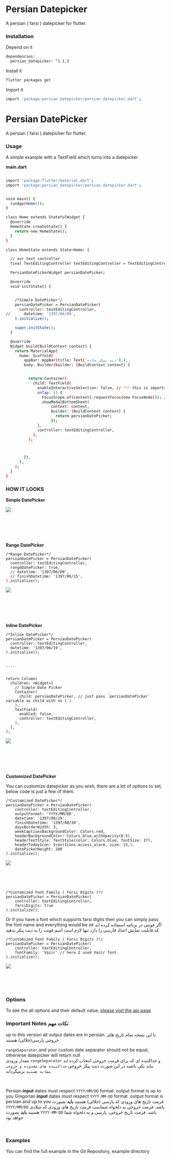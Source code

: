 
# Persian Datepicker
A persian ( farsi ) datepicker for flutter.

### Installation

Depend on it

```sh
dependencies:
  persian_datepicker: ^1.1.3
```
Install it

```sh
flutter packages get
```

Import it

```sh
import 'package:persian_datepicker/persian_datepicker.dart';
```

# Persian DatePicker
A persian ( farsi ) datepicker for flutter.


### Usage


A simple example with a TextField which turns into a datepicker

**main.dart**

```sh

import 'package:flutter/material.dart';
import 'package:persian_datepicker/persian_datepicker.dart';


void main() {
  runApp(Home());
}

class Home extends StatefulWidget {
  @override
  HomeState createState() {
    return new HomeState();
  }
}

class HomeState extends State<Home> {

  // our text controller
  final TextEditingController textEditingController = TextEditingController();

  PersianDatePickerWidget persianDatePicker;

  @override
  void initState() {


    /*Simple DatePicker*/
    persianDatePicker = PersianDatePicker(
      controller: textEditingController,
//      datetime: '1397/06/09',
    ).initialize();

    super.initState();
  }

  @override
  Widget build(BuildContext context) {
    return MaterialApp(
      home: Scaffold(
        appBar: AppBar(title: Text('دیت پیکر ساده'),),
        body: Builder(builder: (BuildContext context) {


          return Container(
            child: TextField(
              enableInteractiveSelection: false, // *** this is important to prevent user interactive selection ***
              onTap: () {
                FocusScope.of(context).requestFocus(new FocusNode()); // to prevent opening default keyboard
                showModalBottomSheet(
                    context: context,
                    builder: (BuildContext context) {
                      return persianDatePicker;
                    });
              },
              controller: textEditingController,
            ),
          );



        }),
      ),
    );
  }
}

```

### HOW IT LOOKS

**Simple DatePicker**

![](simple.gif)

<br>
<br>
<br>
<br>

**Range DatePicker**

```
/*Range DatePicker*/
persianDatePicker = PersianDatePicker(
  controller: textEditingController,
  rangeDatePicker: true,
  // datetime: '1397/06/09',
  // finishDatetime: '1397/06/15',
).initialize();

```

![](range.gif)

<br>
<br>
<br>
<br>

**Inline DatePicker**

```
/*Inline DatePicker*/
persianDatePicker = PersianDatePicker(
  controller: textEditingController,
  datetime: '1397/06/19',
).initialize();


....


return Column(
  children: <Widget>[
    // Simple Date Picker
    Container(
      child: persianDatePicker, // just pass `persianDatePicker` variable as child with no ( )
    ),
    TextField(
      enabled: false,
      controller: textEditingController,
    ),
  ],
);
```

![](inline.gif)

<br>
<br>
<br>
<br>

**Customized DatePicker**

You can customize datepicker as you wish, there are a lot of options to set, below code is just a few of them.

```
/*Customized DatePicker*/
persianDatePicker = PersianDatePicker(
    controller: textEditingController,
    outputFormat: 'YYYY/MM/DD',
    datetime: '1397/08/29',
    finishDatetime: '1397/08/30',
    daysBorderWidth: 3,
    weekCaptionsBackgroundColor: Colors.red,
    headerBackgroundColor: Colors.blue.withOpacity(0.5),
    headerTextStyle: TextStyle(color: Colors.blue, fontSize: 17),
    headerTodayIcon: Icon(Icons.access_alarm, size: 15,),
    datePickerHeight: 280
).initialize();
```

![](customized.PNG)


<br>
<br>
<br>

```
/*Customized Font Family ( Farsi Digits )*/
persianDatePicker = PersianDatePicker(
    controller: textEditingController,
    farsiDigits: true
).initialize();
```

Or if you have a font which supports farsi digits then you can simply pass the font name and everything would be ok
اگر فونتی در برنامه استفاده کرده اید که قابلیت نمایش اعداد فارسی را دارد تنها لازم است اسم فونت را به دیت پیکر بدهید

```
/*Customized Font Family ( Farsi Digits )*/
persianDatePicker = PersianDatePicker(
    controller: textEditingController,
    fontFamily: 'Vazir' // here I used Vazir font
).initialize();
```

![](font-family-vazir.PNG)


<br>
<br>
<br>


### Options

To see the all options and their default value, [please visit the api page](https://pub.dartlang.org/documentation/persian_datepicker/latest/persian_datepicker/PersianDatePicker/PersianDatePicker.html)


### Important Notes نکات مهم

up to this version all output dates are in persian.
تا این نسخه تمام تاریخ های خروجی پارسی(جلالی) هستند


`rangeSeparator` and your custom date separator should not be equal, otherwise datepicker will return null  
مقدار ورودی 
`rangeSeparator`
و جداکننده ای که برای فرمت خروجی انتخاب کرده اید نباید یکی باشند در این صورت دیت پیکر خروجی `جداکننده های محدوده و خروجی مشابه هستند` برمیگرداند

<br>

Persian **input** dates must respect `YYYY/MM/DD` format. output format is up to you
Gregorian **input** dates must respect `YYYY-MM-DD` format. output format is persian and up to you
فرمت تاریخ های ورودی که پارسی (جلالی) هستند **باید** بصورت 
`YYYY/MM/DD`
باشد. فرمت خروجی به دلخواه شماست
فرمت تاریخ های ورودی که میلادی هستند **باید** بصورت
`YYYY-MM-DD`
باشد. فرمت تاریخ خروجی، پارسی و به دلخواه شما خواهد بود

<br>

### Examples
You can find the full example in the Git Repository, example directory
